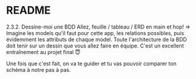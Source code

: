 # README

2.3.2. Dessine-moi une BDD
Allez, feuille / tableau / ERD en main et hop! => Imagine les models qu'il faut pour cette app, les relations possibles, puis évidemment les attributs de chaque model. Toute l'architecture de la BDD doit tenir sur un dessin que vous allez faire en équipe. C'est un excellent entraînement au projet final 😇

Une fois que c'est fait, on va te guider et tu vas pouvoir comparer ton schéma à notre pas à pas.
